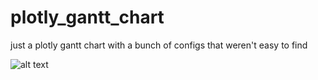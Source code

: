 # plotly_gantt_chart
just a plotly gantt chart with a bunch of configs that weren't easy to find


![alt text](https://github.com/[maxwellbade]/[plotly_gantt_chart]/blob/[branch]/image.jpg?raw=true)
